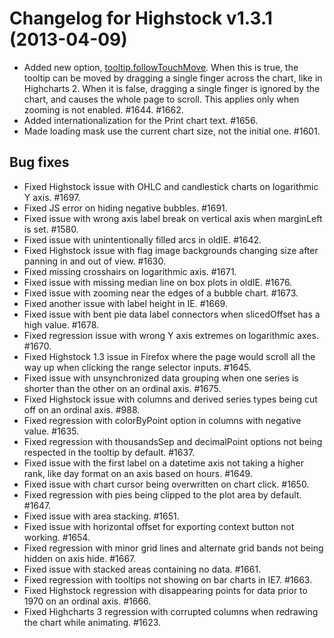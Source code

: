 # Changelog for Highstock v1.3.1 (2013-04-09)
        
- Added new option, [tooltip.followTouchMove](https://api.highcharts.com#tooltip.followTouchMove). When this is true, the tooltip can be moved by dragging a single finger across the chart, like in Highcharts 2. When it is false, dragging a single finger is ignored by the chart, and causes the whole page to scroll. This applies only when zooming is not enabled. #1644. #1662.
- Added internationalization for the Print chart text. #1656.
- Made loading mask use the current chart size, not the initial one. #1601.

## Bug fixes
- Fixed Highstock issue with OHLC and candlestick charts on logarithmic Y axis. #1697.
- Fixed JS error on hiding negative bubbles. #1691.
- Fixed issue with wrong axis label break on vertical axis when marginLeft is set. #1580.
- Fixed issue with unintentionally filled arcs in oldIE. #1642.
- Fixed Highstock issue with flag image backgrounds changing size after panning in and out of view. #1630.
- Fixed missing crosshairs on logarithmic axis. #1671.
- Fixed issue with missing median line on box plots in oldIE. #1676.
- Fixed issue with zooming near the edges of a bubble chart. #1673.
- Fixed another issue with label height in IE. #1669.
- Fixed issue with bent pie data label connectors when slicedOffset has a high value. #1678.
- Fixed regression issue with wrong Y axis extremes on logarithmic axes. #1670.
- Fixed Highstock 1.3 issue in Firefox where the page would scroll all the way up when clicking the range selector inputs. #1645.
- Fixed issue with unsynchronized data grouping when one series is shorter than the other on an ordinal axis. #1675.
- Fixed Highstock issue with columns and derived series types being cut off on an ordinal axis. #988.
- Fixed regression with colorByPoint option in columns with negative value. #1635.
- Fixed regression with thousandsSep and decimalPoint options not being respected in the tooltip by default. #1637.
- Fixed issue with the first label on a datetime axis not taking a higher rank, like day format on an axis based on hours. #1649.
- Fixed issue with chart cursor being overwritten on chart click. #1650.
- Fixed regression with pies being clipped to the plot area by default. #1647.
- Fixed issue with area stacking. #1651.
- Fixed issue with horizontal offset for exporting context button not working. #1654.
- Fixed regression with minor grid lines and alternate grid bands not being hidden on axis hide. #1667.
- Fixed issue with stacked areas containing no data. #1661.
- Fixed regression with tooltips not showing on bar charts in IE7. #1663.
- Fixed Highstock regression with disappearing points for data prior to 1970 on an ordinal axis. #1666.
- Fixed Highcharts 3 regression with corrupted columns when redrawing the chart while animating. #1623.